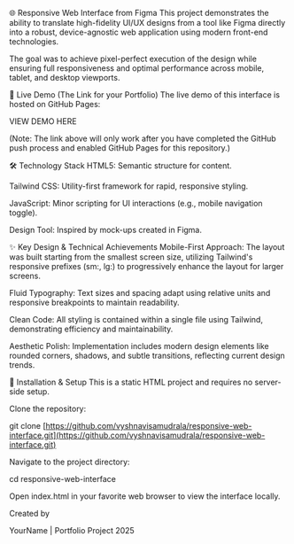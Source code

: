 🌐 Responsive Web Interface from Figma
This project demonstrates the ability to translate high-fidelity UI/UX designs from a tool like Figma directly into a robust, device-agnostic web application using modern front-end technologies.

The goal was to achieve pixel-perfect execution of the design while ensuring full responsiveness and optimal performance across mobile, tablet, and desktop viewports.

🔗 Live Demo (The Link for your Portfolio)
The live demo of this interface is hosted on GitHub Pages:

VIEW DEMO HERE

(Note: The link above will only work after you have completed the GitHub push process and enabled GitHub Pages for this repository.)

🛠 Technology Stack
HTML5: Semantic structure for content.

Tailwind CSS: Utility-first framework for rapid, responsive styling.

JavaScript: Minor scripting for UI interactions (e.g., mobile navigation toggle).

Design Tool: Inspired by mock-ups created in Figma.

✨ Key Design & Technical Achievements
Mobile-First Approach: The layout was built starting from the smallest screen size, utilizing Tailwind's responsive prefixes (sm:, lg:) to progressively enhance the layout for larger screens.

Fluid Typography: Text sizes and spacing adapt using relative units and responsive breakpoints to maintain readability.

Clean Code: All styling is contained within a single file using Tailwind, demonstrating efficiency and maintainability.

Aesthetic Polish: Implementation includes modern design elements like rounded corners, shadows, and subtle transitions, reflecting current design trends.

🚀 Installation & Setup
This is a static HTML project and requires no server-side setup.

Clone the repository:

git clone [https://github.com/vyshnavisamudrala/responsive-web-interface.git](https://github.com/vyshnavisamudrala/responsive-web-interface.git)


Navigate to the project directory:

cd responsive-web-interface


Open index.html in your favorite web browser to view the interface locally.

Created by 

YourName
 | Portfolio Project 2025
